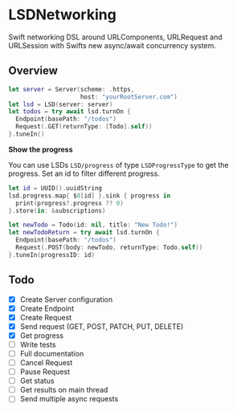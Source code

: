 # LSDNetworking

Swift networking DSL around URLComponents, URLRequest and URLSession with Swifts new async/await concurrency system.

## Overview

```swift
let server = Server(scheme: .https,
                    host: "yourRootServer.com")
let lsd = LSD(server: server)
let todos = try await lsd.turnOn {
  Endpoint(basePath: "/todos")
  Request(.GET(returnType: [Todo].self))
}.tuneIn()
```

**Show the progress**

You can use LSDs ``LSD/progress`` of type ``LSDProgressType`` to get the progress. Set an id to filter different progress.

```swift
let id = UUID().uuidString
lsd.progress.map{ $0[id] }.sink { progress in
  print(progress?.progress ?? 0)
}.store(in: &subscriptions)

let newTodo = Todo(id: nil, title: "New Todo!")
let newTodoReturn = try await lsd.turnOn {
  Endpoint(basePath: "/todos")
  Request(.POST(body: newTodo, returnType: Todo.self))
}.tuneIn(progressID: id)
```


## Todo
- [x] Create Server configuration
- [x] Create Endpoint
- [x] Create Request
- [x] Send request (GET, POST, PATCH, PUT, DELETE)
- [x] Get progress
- [ ] Write tests
- [ ] Full documentation
- [ ] Cancel Request
- [ ] Pause Request
- [ ] Get status
- [ ] Get results on main thread
- [ ] Send multiple async requests
